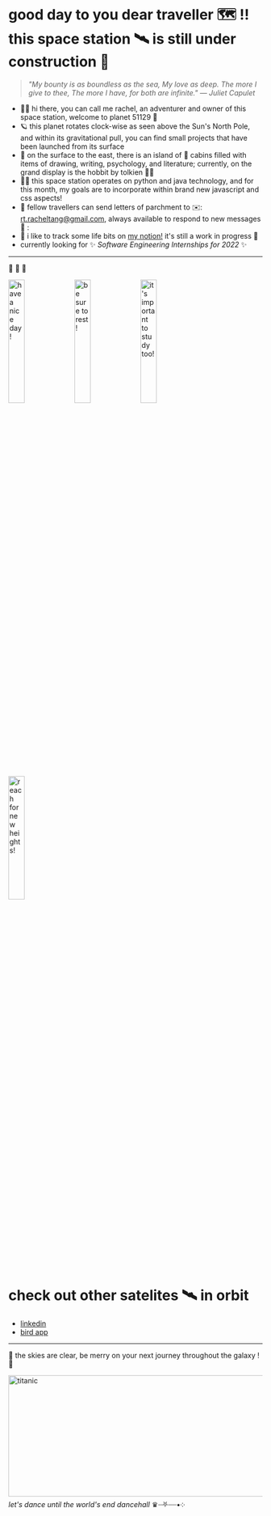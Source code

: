 # good day to you dear traveller 🗺️ !! this space station 🛰️ is still under construction 🚧
  
>  *"My bounty is as boundless as the sea, My love as deep. The more I give to thee, The more I have, for both are infinite." — Juliet Capulet*
  
- 👩‍🚀 hi there, you can call me rachel, an adventurer and owner of this space station, welcome to planet 51129 💫 
- 🪐 this planet rotates clock-wise as seen above the Sun's North Pole, and within its gravitational pull, you can find small projects that have been launched from its surface 
- 🌃 on the surface to the east, there is an island of 🍄 cabins filled with items of drawing, writing, psychology, and literature; currently, on the grand display is the hobbit by tolkien 🧝‍♀️
- 👩‍💻 this space station operates on python and java technology, and for this month, my goals are to incorporate within brand new javascript and css aspects!
- 📠 fellow travellers can send letters of parchment to ✉️: rt.racheltang@gmail.com, always available to respond to new messages 🌠 :
- 📓 i like to track some life bits on <a href="https://solid-tile-10b.notion.site/eb601fa5677c4ee0a180b88167afb5cc" target="_blank">my notion!</a> it's still a work in progress 🙇
- currently looking for :sparkles: *Software Engineering Internships for 2022* :sparkles:  

---
 
 📡 📡 📡  
 
<img src="https://i.pinimg.com/originals/b1/98/f1/b198f162fed7b096f66f1446d39e4da5.jpg" alt="have a nice day!" style="float: left; width: 25%; margin-right: 1%; margin-bottom: 0.5em;"><img src="https://i.pinimg.com/564x/d7/c2/f0/d7c2f0889ddb77b09e08a2fe6f119494.jpg" alt="be sure to rest!" style="float: left; width: 25%; margin-right: 1%; margin-bottom: 0.5em;"><img src="https://i.pinimg.com/564x/3d/c8/f4/3dc8f46587959238bc39a801aed91114.jpg" alt="it's important to study too!" style="float: left; width: 25%; margin-right: 1%; margin-bottom: 0.5em;"><img src="https://i.pinimg.com/originals/4e/33/28/4e3328e1a69a18cc07a0fa67a46dbce5.jpg" alt="reach for new heights!" style="float: left; width: 25%; margin-right: 1%; margin-bottom: 0.5em;">
<p style="clear: both;">



# check out other satelites 🛰️ in orbit
- [linkedin](https://www.linkedin.com/in/rachel-tang-112a20223/)
- [bird app](https://twitter.com/anjushuu)  
  
---
  
🌌 the skies are clear, be merry on your next journey throughout the galaxy ! 🌈  
  
<img src="https://i.pinimg.com/originals/00/e5/c2/00e5c21724723a723e96ba0d6546a592.gif" alt="titanic" width="590" height="240">   *let's dance until the world's end dancehall* ♛┈⛧┈┈•༶
<!---
anjushuu/anjushuu is a ✨ special ✨ repository because its `README.md` (this file) appears on your GitHub profile.
You can click the Preview link to take a look at your changes.
--->
